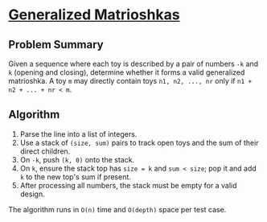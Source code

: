 # [Generalized Matrioshkas](https://www.spoj.com/problems/MATRIOSH)

## Problem Summary
Given a sequence where each toy is described by a pair of numbers `-k` and `k` (opening and closing), determine whether it forms a valid generalized matrioshka. A toy `m` may directly contain toys `n1, n2, ..., nr` only if `n1 + n2 + ... + nr < m`.

## Algorithm
1. Parse the line into a list of integers.
2. Use a stack of `(size, sum)` pairs to track open toys and the sum of their direct children.
3. On `-k`, push `(k, 0)` onto the stack.
4. On `k`, ensure the stack top has `size = k` and `sum < size`; pop it and add `k` to the new top's sum if present.
5. After processing all numbers, the stack must be empty for a valid design.

The algorithm runs in `O(n)` time and `O(depth)` space per test case.
